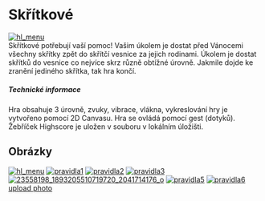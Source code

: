 <h1>Skřítkové</h1>
<a href="https://ibb.co/eaWWCb"><img src="https://preview.ibb.co/cJNtQw/hl_menu.png" alt="hl_menu" border="0"></a><br>
Skřítkové potřebují vaší pomoc! Vašim úkolem je dostat před Vánocemi všechny skřítky zpět do skřítčí vesnice za jejich rodinami. Úkolem je dostat skřítků do vesnice co nejvíce skrz různě obtížné úrovně. Jakmile dojde ke zranění jediného skřítka, tak hra končí.

<h5>Technické informace</h5>
Hra obsahuje 3 úrovně, zvuky, vibrace, vlákna, vykreslování hry je vytvořeno pomocí 2D Canvasu. Hra se ovládá pomocí gest (dotyků). Žebříček Highscore je uložen v souboru v lokálním úložišti. 

<h2>Obrázky</h2>
<a href="https://ibb.co/eaWWCb"><img src="https://preview.ibb.co/cJNtQw/hl_menu.png" alt="hl_menu" border="0"></a>
<a href="https://ibb.co/iUVPXb"><img src="https://preview.ibb.co/cfYNJG/pravidla1.png" alt="pravidla1" border="0"></a>
<a href="https://ibb.co/dWujXb"><img src="https://preview.ibb.co/jnFDQw/pravidla2.png" alt="pravidla2" border="0"></a>
<a href="https://ibb.co/kh2GdG"><img src="https://preview.ibb.co/c7nSkw/pravidla3.png" alt="pravidla3" border="0"></a>
<a href="https://ibb.co/iJwysb"><img src="https://preview.ibb.co/nmGysb/23558198_1893205510719720_2041714176_o.png" alt="23558198_1893205510719720_2041714176_o" border="0"></a>
<a href="https://ibb.co/huqf5w"><img src="https://preview.ibb.co/h1Ydsb/pravidla5.png" alt="pravidla5" border="0"></a>
<a href="https://ibb.co/guiBCb"><img src="https://preview.ibb.co/jN3BCb/pravidla6.png" alt="pravidla6" border="0"></a><br /><a target='_blank' href='https://cs.imgbb.com/'>upload photo</a><br />
